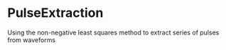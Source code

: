 # PulseExtraction
Using the non-negative least squares method to extract series of pulses from waveforms 
